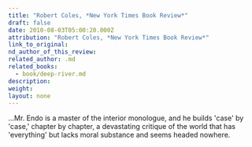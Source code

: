 ```yaml
---
title: "Robert Coles, *New York Times Book Review*"
draft: false
date: 2010-08-03T05:00:20.000Z
attribution: "Robert Coles, *New York Times Book Review*"
link_to_original:
nd_author_of_this_review:
related_author: .md
related_books:
  - book/deep-river.md
description:
weight:
layout: none
---
```

...Mr. Endo is a master of the interior monologue, and he builds 'case' by 'case,' chapter by chapter, a devastating critique of the world that has 'everything' but lacks moral substance and seems headed nowhere.

